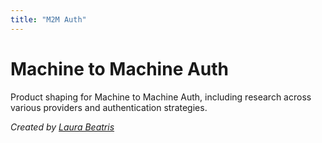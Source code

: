 ```yaml
---
title: "M2M Auth"
---
```


# Machine to Machine Auth

Product shaping for Machine to Machine Auth, including research across various providers and authentication strategies.

*Created by [Laura Beatris](https://github.com/LauraBeatris)*
